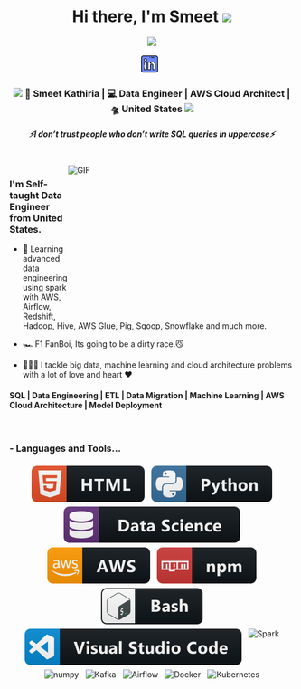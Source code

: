 <div align="center">
   <h1>Hi there, I'm <a >Smeet</a> <img src="https://media.giphy.com/media/hvRJCLFzcasrR4ia7z/giphy.gif" width="25px"> </h1>
   
   
   <img src="https://pronoun.cyou/x/y?subject=He&object=Him&height=20"> 
</div>

<p align='center'>
   <a href="https://www.linkedin.com/in/smeet-kathiria-50270a183/"><img height="30" src="https://raw.githubusercontent.com/8bithemant/8bithemant/master/linkedin.png?raw=true"></a>&nbsp;&nbsp;
 </p>


<div align="center">
<h3><img src="https://media.giphy.com/media/WUlplcMpOCEmTGBtBW/giphy.gif" width="30"> 🙎 Smeet Kathiria | 💻 Data Engineer | AWS Cloud Architect | 🛸 United States <img src="https://media.giphy.com/media/WUlplcMpOCEmTGBtBW/giphy.gif" width="30"></h3>
</div>

 
 <h5 align="center">
   <i>⚡️I don’t trust people who don’t write SQL queries in uppercase⚡️</i>
  </h5>
 
 
<br />
<img align="right" height="270px" width="400px" alt="GIF" src="https://media.giphy.com/media/2yrwFUDutWp7o5DIwP/giphy.gif" />
<p align="center">
  <h3> I'm Self-taught Data Engineer from United States.</h3>
</p>

 - 🥀 Learning advanced data engineering using spark with AWS, Airflow, Redshift, Hadoop, Hive, AWS Glue, Pig, Sqoop, Snowflake and much more.
   
 - 🏎  F1 FanBoi, Its going to be a dirty race.😼
  
- 👨🏻‍💻 I tackle big data, machine learning and cloud architecture problems with a lot of love and heart ❤️


 
 <p align="center">
  <h4> SQL | Data Engineering | ETL | Data Migration | Machine Learning | AWS Cloud Architecture | Model Deployment </h4>
   </p>



<br />

### - Languages and Tools...

<p align="center">
  <!-- For more icons please follow  https://github.com/MikeCodesDotNET/ColoredBadges -->
  <img src="https://raw.githubusercontent.com/8bithemant/8bithemant/master/svg/dev/languages/html.svg" alt="html" style="vertical-align:top; margin:4px">    
  <img src="https://raw.githubusercontent.com/8bithemant/8bithemant/master/svg/dev/languages/python.svg" alt="python" style="vertical-align:top; margin:4px">
  <img src="https://raw.githubusercontent.com/8bithemant/8bithemant/master/svg/dev/misc/datascience.svg" alt="datascience" style="vertical-align:top; margin:4px">
  <img src="https://raw.githubusercontent.com/8bithemant/8bithemant/master/svg/dev/services/aws.svg" alt="aws" style="vertical-align:top; margin:4px">
  <img src="https://raw.githubusercontent.com/8bithemant/8bithemant/master/svg/dev/services/npm.svg" alt="npm" style="vertical-align:top; margin:4px">
  <img src="https://raw.githubusercontent.com/8bithemant/8bithemant/master/svg/dev/tools/bash.svg" alt="bash" style="vertical-align:top; margin:4px">
  <img src="https://raw.githubusercontent.com/8bithemant/8bithemant/master/svg/dev/tools/visualstudio_code.svg" alt="vscode" style="vertical-align:top; margin:4px">
  <img src="https://www.vectorlogo.zone/logos/apache_spark/apache_spark-ar21.svg" alt="Spark" style="vertical-align:top; margin:4px">
  <img src="https://www.vectorlogo.zone/logos/numpy/numpy-ar21.svg" alt="numpy" style="vertical-align:top; margin:4px">
  <img src="https://www.vectorlogo.zone/logos/apache_kafka/apache_kafka-vertical.svg" alt="Kafka" style="vertical-align:top; margin:4px">
  <img src="https://upload.wikimedia.org/wikipedia/commons/d/de/AirflowLogo.png" alt="Airflow" style="vertical-align:top; margin:4px" height="100" width="100>
  <img src="https://www.vectorlogo.zone/logos/snowflake/snowflake-ar21.svg" alt="Snowflake" style="vertical-align:top; margin:4px">
  <img src="https://www.vectorlogo.zone/logos/docker/docker-ar21.svg" alt="Docker" style="vertical-align:top; margin:4px">
  <img src="https://www.vectorlogo.zone/logos/kubernetes/kubernetes-ar21.svg" alt="Kubernetes" style="vertical-align:top; margin:4px">
  
  </p>


